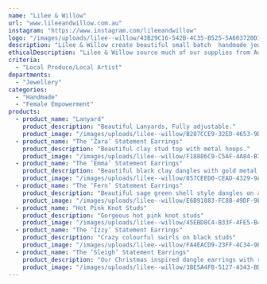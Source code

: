 ```yaml
---
name: "Lilee & Willow"
url: "www.lileeandwillow.com.au"
instagram: "https://www.instagram.com/lileeandwillow"
logo: "/images/uploads/lilee--willow/43B29C16-542B-4C35-B525-5A603720D1AE.jpeg"
description: "Lilee & Willow create beautiful small batch  handmade jewellery. Including unique, colourful & lightweight hypoallergenic earrings - Dangles & Studs. We also create beautiful lanyards, perfect for teacher gifts! \r\n\r\nAll of our products are handmade locally in the Yarra Valley by Kelly."
ethicalDescription: "Lilee & Willow source much of our supplies from Australian business, supporting the local economy as much as possible."
criteria:
  - "Local Produce/Local Artist"
departments:
  - "Jewellery"
categories:
  - "Handmade"
  - "Female Empowerment"
products:
  - product_name: "Lanyard"
    product_description: "Beautiful Lanyards, Fully adjustable."
    product_image: "/images/uploads/lilee--willow/B287CCE9-32ED-4653-9DC9-CDD30642BA83.jpeg"
  - product_name: "The ‘Zara’ Statement Earrings"
    product_description: "Beautiful clay stud top with metal hoops."
    product_image: "/images/uploads/lilee--willow/F18886C9-C5AF-4A84-B7A6-8D96E496F12F.jpeg"
  - product_name: "The ‘Emma’ Statement Earrings"
    product_description: "Beautiful black clay dangles with gold metal accent."
    product_image: "/images/uploads/lilee--willow/857CEED0-CEAD-4329-9AA3-20620C408FF6.jpeg"
  - product_name: "The ‘Fern’ Statement Earrings"
    product_description: "Beautiful sage green shell style dangles on a black stud."
    product_image: "/images/uploads/lilee--willow/E6B91883-FC8B-49DF-9EED-95E2AB398BB9.jpeg"
  - product_name: "Hot Pink Knot Studs"
    product_description: "Gorgeous hot pink knot studs"
    product_image: "/images/uploads/lilee--willow/45EBD8C4-B33F-4FE5-B4F6-9FEAD11286A6.jpeg"
  - product_name: "The ‘Izzy’ Statement Earrings"
    product_description: "Crazy colourful swirls on black studs"
    product_image: "/images/uploads/lilee--willow/FA4EACD9-23FF-4C34-9B5E-9B6DDB873F85.jpeg"
  - product_name: "The ‘Sleigh’ Statement Earrings"
    product_description: "Our Christmas inspired dangle earrings with red & green glitter."
    product_image: "/images/uploads/lilee--willow/3BE5A4FB-5127-4343-BDF8-DD6BDBC3E0A7.jpeg"
---
```

